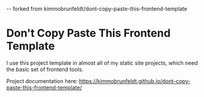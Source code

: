 --  forked from kimmobrunfeldt/dont-copy-paste-this-frontend-template

# Don't Copy Paste This Frontend Template

I use this project template in almost all of my static site projects, which
need the basic set of frontend tools.

Project documentation here:
https://kimmobrunfeldt.github.io/dont-copy-paste-this-frontend-template/
